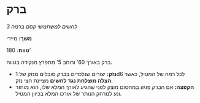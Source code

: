 # ברק

*לחשים למשתמשי קסם ברמה 3*

**משך:** מיידי

**טווח:** 180’

ברק באורך 60’ ורוחב 5’ מתפרץ מנקודה בטווח.

- **נזק:** יצורים שנלכדים ב*ברק* סובלים מנזק של 1d6 לכל רמה של המטיל, כאשר **הצלה מוצלחת נגד לחשים** מציינת חצי נזק.
- **הקפצה:** אם ה*ברק* פוגע במחסום מוצק לפני שהגיע לאורך המלא שלו, הוא מוחזר ונע למרחק הנותר של אורכו המלא בכיוון המטיל.